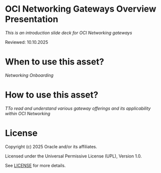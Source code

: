 # OCI Networking Gateways Overview Presentation
 
*This is an introduction slide deck for OCI Networking gateways*
 
Reviewed: 10.10.2025

# When to use this asset?
 
*Networking Onboarding*
 
# How to use this asset?
 
*TTo read and understand various gateway offerings and its applicability within OCI Networking*
 
# License

Copyright (c) 2025 Oracle and/or its affiliates.

Licensed under the Universal Permissive License (UPL), Version 1.0.

See [LICENSE](https://github.com/oracle-devrel/technology-engineering/blob/main/LICENSE) for more details.

